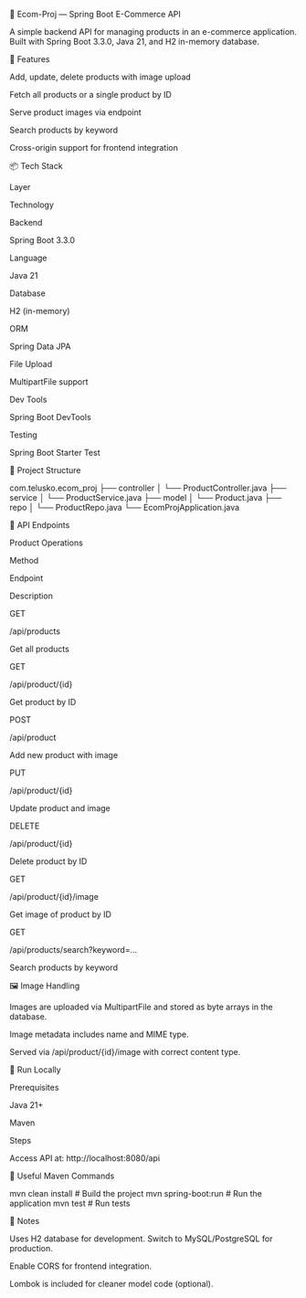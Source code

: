 🛒 Ecom-Proj — Spring Boot E-Commerce API

A simple backend API for managing products in an e-commerce application. Built with Spring Boot 3.3.0, Java 21, and H2 in-memory database.

🚀 Features

Add, update, delete products with image upload

Fetch all products or a single product by ID

Serve product images via endpoint

Search products by keyword

Cross-origin support for frontend integration

📦 Tech Stack

Layer

Technology

Backend

Spring Boot 3.3.0

Language

Java 21

Database

H2 (in-memory)

ORM

Spring Data JPA

File Upload

MultipartFile support

Dev Tools

Spring Boot DevTools

Testing

Spring Boot Starter Test

📁 Project Structure

com.telusko.ecom_proj
├── controller
│   └── ProductController.java
├── service
│   └── ProductService.java
├── model
│   └── Product.java
├── repo
│   └── ProductRepo.java
└── EcomProjApplication.java

🔧 API Endpoints

Product Operations

Method

Endpoint

Description

GET

/api/products

Get all products

GET

/api/product/{id}

Get product by ID

POST

/api/product

Add new product with image

PUT

/api/product/{id}

Update product and image

DELETE

/api/product/{id}

Delete product by ID

GET

/api/product/{id}/image

Get image of product by ID

GET

/api/products/search?keyword=...

Search products by keyword

🖼️ Image Handling

Images are uploaded via MultipartFile and stored as byte arrays in the database.

Image metadata includes name and MIME type.

Served via /api/product/{id}/image with correct content type.

🧪 Run Locally

Prerequisites

Java 21+

Maven

Steps

Access API at: http://localhost:8080/api

🧰 Useful Maven Commands

mvn clean install       # Build the project
mvn spring-boot:run     # Run the application
mvn test                # Run tests

📝 Notes

Uses H2 database for development. Switch to MySQL/PostgreSQL for production.

Enable CORS for frontend integration.

Lombok is included for cleaner model code (optional).


